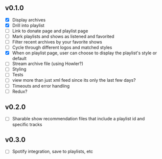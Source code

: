 ## v0.1.0
- [X] Display archives
- [X] Drill into playlist
- [ ] Link to donate page and playlist page
- [ ] Mark playlists and shows as listened and favorited
- [ ] Filter recent archives by your favorite shows
- [ ] Cycle through different logos and matched styles
- [x] When on playlist page, user can choose to display the playlist's style or default
- [ ] Stream archive file (using Howler?)
- [ ] Styling
- [ ] Tests
- [ ] view more than just xml feed since its only the last few days?
- [ ] Timeouts and error handling
- [ ] Redux?

## v0.2.0
- [ ] Sharable show recommendation files that include a playlist id and specific tracks

## v0.3.0
- [ ] Spotify integration, save to playlists, etc
